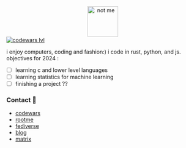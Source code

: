 <div align="center">
  <img src="https://avatars.githubusercontent.com/u/37616962?s=460&u=3ef9ae978dc7a56d11bd9b4deb3d48d683430e1d&v=4" alt="not me" width="80" height="80">
</div>
<a href="https://www.codewars.com/users/geekcatfr">
<img src="https://www.codewars.com/users/geekcatfr/badges/micro" alt="codewars lvl"></a>

i enjoy computers, coding and fashion:) i code in rust, python, and js.
objectives for 2024 :
- [ ] learning c and lower level languages
- [ ] learning statistics for machine learning
- [ ] finishing a project ??

### Contact 👯
- [codewars](https://www.codewars.com/users/geekcatfr)
- [rootme](https://www.root-me.org/blehhpussycat)
- [fediverse](https://fish.hypervirtual.world/@notharry123)
- [blog](https://hypervirtual.world)
- [matrix](https://matrix.to/#/@harry123:hypervirtual.world)


